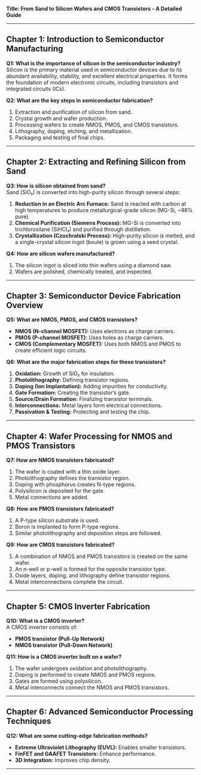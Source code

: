 **Title: From Sand to Silicon Wafers and CMOS Transistors - A Detailed Guide**

---

## **Chapter 1: Introduction to Semiconductor Manufacturing**

**Q1: What is the importance of silicon in the semiconductor industry?**  
Silicon is the primary material used in semiconductor devices due to its abundant availability, stability, and excellent electrical properties. It forms the foundation of modern electronic circuits, including transistors and integrated circuits (ICs).

**Q2: What are the key steps in semiconductor fabrication?**  
1. Extraction and purification of silicon from sand.
2. Crystal growth and wafer production.
3. Processing wafers to create NMOS, PMOS, and CMOS transistors.
4. Lithography, doping, etching, and metallization.
5. Packaging and testing of final chips.

---

## **Chapter 2: Extracting and Refining Silicon from Sand**

**Q3: How is silicon obtained from sand?**  
Sand (SiO₂) is converted into high-purity silicon through several steps:
1. **Reduction in an Electric Arc Furnace:** Sand is reacted with carbon at high temperatures to produce metallurgical-grade silicon (MG-Si, ~98% pure).
2. **Chemical Purification (Siemens Process):** MG-Si is converted into trichlorosilane (SiHCl₃) and purified through distillation.
3. **Crystallization (Czochralski Process):** High-purity silicon is melted, and a single-crystal silicon ingot (boule) is grown using a seed crystal.

**Q4: How are silicon wafers manufactured?**  
1. The silicon ingot is sliced into thin wafers using a diamond saw.
2. Wafers are polished, chemically treated, and inspected.

---

## **Chapter 3: Semiconductor Device Fabrication Overview**

**Q5: What are NMOS, PMOS, and CMOS transistors?**  
- **NMOS (N-channel MOSFET):** Uses electrons as charge carriers.
- **PMOS (P-channel MOSFET):** Uses holes as charge carriers.
- **CMOS (Complementary MOSFET):** Uses both NMOS and PMOS to create efficient logic circuits.

**Q6: What are the major fabrication steps for these transistors?**  
1. **Oxidation:** Growth of SiO₂ for insulation.
2. **Photolithography:** Defining transistor regions.
3. **Doping (Ion Implantation):** Adding impurities for conductivity.
4. **Gate Formation:** Creating the transistor’s gate.
5. **Source/Drain Formation:** Finalizing transistor terminals.
6. **Interconnections:** Metal layers form electrical connections.
7. **Passivation & Testing:** Protecting and testing the chip.

---

## **Chapter 4: Wafer Processing for NMOS and PMOS Transistors**

**Q7: How are NMOS transistors fabricated?**  
1. The wafer is coated with a thin oxide layer.
2. Photolithography defines the transistor region.
3. Doping with phosphorus creates N-type regions.
4. Polysilicon is deposited for the gate.
5. Metal connections are added.

**Q8: How are PMOS transistors fabricated?**  
1. A P-type silicon substrate is used.
2. Boron is implanted to form P-type regions.
3. Similar photolithography and deposition steps are followed.

**Q9: How are CMOS transistors fabricated?**  
1. A combination of NMOS and PMOS transistors is created on the same wafer.
2. An n-well or p-well is formed for the opposite transistor type.
3. Oxide layers, doping, and lithography define transistor regions.
4. Metal interconnections complete the circuit.

---

## **Chapter 5: CMOS Inverter Fabrication**

**Q10: What is a CMOS inverter?**  
A CMOS inverter consists of:
- **PMOS transistor (Pull-Up Network)**
- **NMOS transistor (Pull-Down Network)**

**Q11: How is a CMOS inverter built on a wafer?**  
1. The wafer undergoes oxidation and photolithography.
2. Doping is performed to create NMOS and PMOS regions.
3. Gates are formed using polysilicon.
4. Metal interconnects connect the NMOS and PMOS transistors.

---

## **Chapter 6: Advanced Semiconductor Processing Techniques**

**Q12: What are some cutting-edge fabrication methods?**  
- **Extreme Ultraviolet Lithography (EUVL):** Enables smaller transistors.
- **FinFET and GAAFET Transistors:** Enhance performance.
- **3D Integration:** Improves chip density.

---


